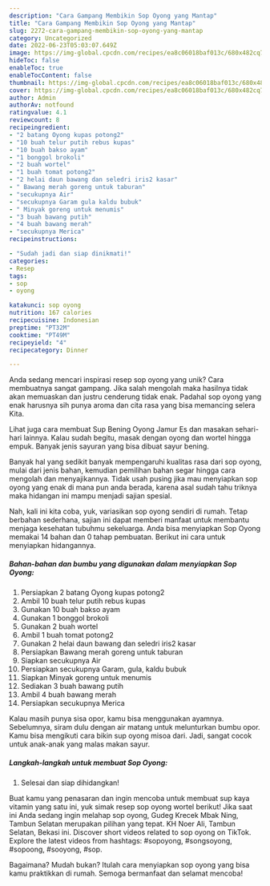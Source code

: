```yaml
---
description: "Cara Gampang Membikin Sop Oyong yang Mantap"
title: "Cara Gampang Membikin Sop Oyong yang Mantap"
slug: 2272-cara-gampang-membikin-sop-oyong-yang-mantap
category: Uncategorized
date: 2022-06-23T05:03:07.649Z
image: https://img-global.cpcdn.com/recipes/ea8c06018baf013c/680x482cq70/sop-oyong-foto-resep-utama.jpg
hideToc: false
enableToc: true
enableTocContent: false
thumbnail: https://img-global.cpcdn.com/recipes/ea8c06018baf013c/680x482cq70/sop-oyong-foto-resep-utama.jpg
cover: https://img-global.cpcdn.com/recipes/ea8c06018baf013c/680x482cq70/sop-oyong-foto-resep-utama.jpg
author: Admin
authorAv: notfound
ratingvalue: 4.1
reviewcount: 8
recipeingredient:
- "2 batang Oyong kupas potong2"
- "10 buah telur putih rebus kupas"
- "10 buah bakso ayam"
- "1 bonggol brokoli"
- "2 buah wortel"
- "1 buah tomat potong2"
- "2 helai daun bawang dan seledri iris2 kasar"
- " Bawang merah goreng untuk taburan"
- "secukupnya Air"
- "secukupnya Garam gula kaldu bubuk"
- " Minyak goreng untuk menumis"
- "3 buah bawang putih"
- "4 buah bawang merah"
- "secukupnya Merica"
recipeinstructions:

- "Sudah jadi dan siap dinikmati!"
categories:
- Resep
tags:
- sop
- oyong

katakunci: sop oyong 
nutrition: 167 calories
recipecuisine: Indonesian
preptime: "PT32M"
cooktime: "PT49M"
recipeyield: "4"
recipecategory: Dinner

---
```





Anda sedang mencari inspirasi resep sop oyong yang unik? Cara membuatnya sangat gampang. Jika salah mengolah maka hasilnya tidak akan memuaskan dan justru cenderung tidak enak. Padahal sop oyong yang enak harusnya sih punya aroma dan cita rasa yang bisa memancing selera Kita.





Lihat juga cara membuat Sup Bening Oyong Jamur Es dan masakan sehari-hari lainnya. Kalau sudah begitu, masak dengan oyong dan wortel hingga empuk. Banyak jenis sayuran yang bisa dibuat sayur bening.

Banyak hal yang sedikit banyak mempengaruhi kualitas rasa dari sop oyong, mulai dari jenis bahan, kemudian pemilihan bahan segar hingga cara mengolah dan menyajikannya. Tidak usah pusing jika mau menyiapkan sop oyong yang enak di mana pun anda berada, karena asal sudah tahu triknya maka hidangan ini mampu menjadi sajian spesial.






Nah, kali ini kita coba, yuk, variasikan sop oyong sendiri di rumah. Tetap berbahan sederhana, sajian ini dapat memberi manfaat untuk membantu menjaga kesehatan tubuhmu sekeluarga. Anda bisa menyiapkan Sop Oyong memakai 14 bahan dan 0 tahap pembuatan. Berikut ini cara untuk menyiapkan hidangannya.

<!--inarticleads1-->

##### Bahan-bahan dan bumbu yang digunakan dalam menyiapkan Sop Oyong:

1. Persiapkan 2 batang Oyong kupas potong2
1. Ambil 10 buah telur putih rebus kupas
1. Gunakan 10 buah bakso ayam
1. Gunakan 1 bonggol brokoli
1. Gunakan 2 buah wortel
1. Ambil 1 buah tomat potong2
1. Gunakan 2 helai daun bawang dan seledri iris2 kasar
1. Persiapkan  Bawang merah goreng untuk taburan
1. Siapkan secukupnya Air
1. Persiapkan secukupnya Garam, gula, kaldu bubuk
1. Siapkan  Minyak goreng untuk menumis
1. Sediakan 3 buah bawang putih
1. Ambil 4 buah bawang merah
1. Persiapkan secukupnya Merica


Kalau masih punya sisa opor, kamu bisa menggunakan ayamnya. Sebelumnya, siram dulu dengan air matang untuk melunturkan bumbu opor. Kamu bisa mengikuti cara bikin sup oyong misoa dari. Jadi, sangat cocok untuk anak-anak yang malas makan sayur. 

<!--inarticleads2-->

##### Langkah-langkah untuk membuat Sop Oyong:


1. Selesai dan siap dihidangkan!

Buat kamu yang penasaran dan ingin mencoba untuk membuat sup kaya vitamin yang satu ini, yuk simak resep sop oyong wortel berikut! Jika saat ini Anda sedang ingin melahap sop oyong, Gudeg Krecek Mbak Ning, Tambun Selatan merupakan pilihan yang tepat. KH Noer Ali, Tambun Selatan, Bekasi ini. Discover short videos related to sop oyong on TikTok. Explore the latest videos from hashtags: #sopoyong, #songsoyong, #sopoong, #sooyong, #sop. 

Bagaimana? Mudah bukan? Itulah cara menyiapkan sop oyong yang bisa kamu praktikkan di rumah. Semoga bermanfaat dan selamat mencoba!
